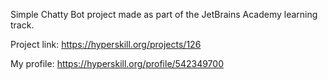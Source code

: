 Simple Chatty Bot project made as part of the JetBrains Academy learning track.

Project link: https://hyperskill.org/projects/126

My profile: https://hyperskill.org/profile/542349700
